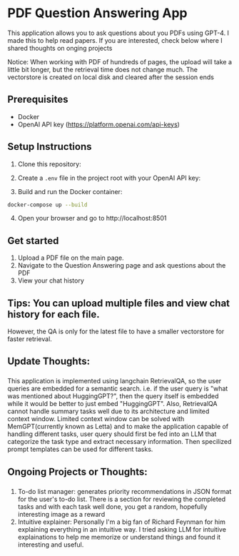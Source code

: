 # PDF Question Answering App
This application allows you to ask questions about you PDFs using GPT-4. I made this to help read papers.
If you are interested, check below where I shared thoughts on onging projects

Notice: When working with PDF of hundreds of pages, the upload will take a little bit longer, but the retrieval time
        does not change much. The vectorstore is created on local disk and cleared after the session ends

## Prerequisites
- Docker
- OpenAI API key (https://platform.openai.com/api-keys)

## Setup Instructions

1. Clone this repository:

2. Create a `.env` file in the project root with your OpenAI API key:

3. Build and run the Docker container:
```bash
docker-compose up --build
```

4. Open your browser and go to http://localhost:8501


## Get started
1. Upload a PDF file on the main page. 
2. Navigate to the Question Answering page and ask questions about the PDF
3. View your chat history

## Tips: You can upload multiple files and view chat history for each file.
However, the QA is only for the latest file to have a smaller vectorstore for faster retrieval. 

## Update Thoughts:
###
This application is implemented using langchain RetrievalQA, so the user queries are embedded for a semantic search.
i.e. if the user query is "what was mentioned about HuggingGPT?", then the query itself is embedded while it would be better to just embed "HuggingGPT".
Also, RetrievalQA cannot handle summary tasks well due to its architecture and limited context window.
Limited context window can be solved with MemGPT(currently known as Letta) and to make the application capable of handling different tasks,
user query should first be fed into an LLM that categorize the task type and extract necessary information. Then specilized prompt templates can be used for different tasks.

## Ongoing Projects or Thoughts:
###
1. To-do list manager: generates priority recommendations in JSON format for the user's to-do list. There is a section
   for reviewing the completed tasks and with each task well done, you get a random, hopefully interesting image as a reward
2. Intuitive explainer: Personally I'm a big fan of Richard Feynman for him explaining everything in an intuitive way.
   I tried asking LLM for intuitive explainations to help me memorize or understand things and found it interesting and useful.
   


